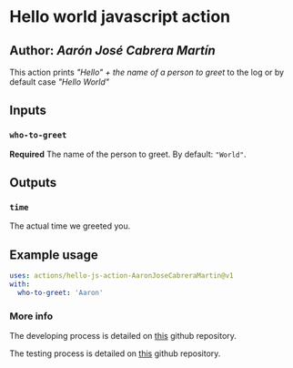 # Hello world javascript action
## **Author**: _Aarón José Cabrera Martín_

This action prints _"Hello" + the name of a person to greet_ to the log or by default case _"Hello World"_

## Inputs

### `who-to-greet`

**Required** The name of the person to greet. By default: `"World"`.

## Outputs

### `time`

The actual time we greeted you.

## Example usage

```yml
uses: actions/hello-js-action-AaronJoseCabreraMartin@v1
with:
  who-to-greet: 'Aaron'
```

### More info

The developing process is detailed on [this](https://github.com/ULL-ESIT-PL-2021/hello-js-action-super-AaronJoseCabreraMartin) github repository.

The testing process is detailed on [this](https://github.com/ULL-ESIT-PL-2021/hello-js-action-use-AaronJoseCabreraMartin) github repository.